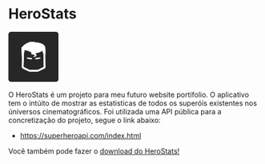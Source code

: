 # HeroStats

<img src="./assets/icon.png" width="100px" height="100"/>

O HeroStats é um projeto para meu futuro website portifolio.
O aplicativo tem o intúito de mostrar as estatisticas de todos os superóis existentes nos úniversos cinematográficos.
Foi utilizada uma API pública para a concretização do projeto, segue o link abaixo:
 - https://superheroapi.com/index.html
 
 <p>Você também pode fazer o <a href="https://expo.io/artifacts/058d38c2-5585-45e7-ad13-ebc34752aac0">download do HeroStats!</a></p>
